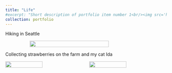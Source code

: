 ```yaml
---
title: "Life"
#excerpt: "Short description of portfolio item number 1<br/><img src='https://a20070348.github.io/Shuolin-Xiao.github.io/images/hiking.JPG'>"
collection: portfolio
---
```

Hiking in Seattle
<div style="display: flex; justify-content: center;">
    <img src="https://a20070348.github.io/Shuolin-Xiao.github.io/images/hiking.JPG" width="70%">
</div>

Collecting strawberries on the farm and my cat Ida
<div style="display: flex; justify-content: space-between;">
    <img src="https://a20070348.github.io/Shuolin-Xiao.github.io/images/collecting.JPG" width="48%">
    <img src="https://a20070348.github.io/Shuolin-Xiao.github.io/images/cat.JPG" width="48%">
</div>

